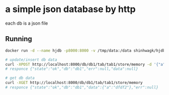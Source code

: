 # a simple json database by http

each db is a json file

## Running

```sh
docker run -d --name hjdb -p8000:8000 -v /tmp/data:/data shinhwagk/hjdb:latest

# update/insert db data
curl -XPOST http://localhost:8000/db/db1/tab/tab1/store/memory -d '{"a":"dfdf2"}'
# responce {"state":"ok","db":"db1","err":null,"data":null}

# get db data
curl -XGET http://localhost:8000/db/db1/tab/tab1/store/memory
# responce {"state":"ok","db":"db1","data":{"a":"dfdf2"},"err":null}
```
